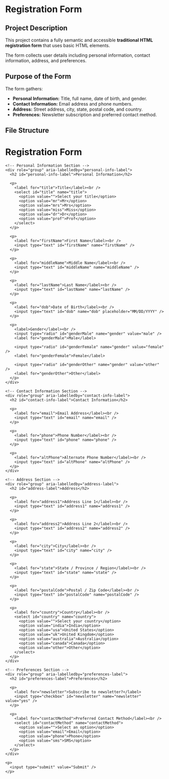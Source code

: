 # Registration Form 

## Project Description

This project contains a fully semantic and accessible **traditional HTML registration form** that uses basic HTML elements. 

The form collects user details including personal information, contact information, address, and preferences.

## Purpose of the Form

The form gathers:

- **Personal Information:** Title, full name, date of birth, and gender.
- **Contact Information:** Email address and phone numbers.
- **Address:** Street address, city, state, postal code, and country.
- **Preferences:** Newsletter subscription and preferred contact method.

## File Structure

<!-- Improved compatibility of back to top link: See: https://github.com/othneildrew/Best-README-Template/pull/73 -->
<a id="readme-top">
<!DOCTYPE html>
<html lang="en">
<head>
  <meta charset="UTF-8" />
  <title>Registration Form</title>
</head>
<body>

  <h1>Registration Form</h1>

  <form action="#" method="post">

    <!-- Personal Information Section -->
    <div role="group" aria-labelledby="personal-info-label">
      <h2 id="personal-info-label">Personal Information</h2>

      <p>
        <label for="title">Title</label><br />
        <select id="title" name="title">
          <option value="">Select your title</option>
          <option value="mr">Mr</option>
          <option value="mrs">Mrs</option>
          <option value="miss">Miss</option>
          <option value="dr">Dr</option>
          <option value="prof">Prof</option>
        </select>
      </p>

      <p>
        <label for="firstName">First Name</label><br />
        <input type="text" id="firstName" name="firstName" />
      </p>

      <p>
        <label for="middleName">Middle Name</label><br />
        <input type="text" id="middleName" name="middleName" />
      </p>

      <p>
        <label for="lastName">Last Name</label><br />
        <input type="text" id="lastName" name="lastName" />
      </p>

      <p>
        <label for="dob">Date of Birth</label><br />
        <input type="text" id="dob" name="dob" placeholder="MM/DD/YYYY" />
      </p>

      <p>
        <label>Gender</label><br />
        <input type="radio" id="genderMale" name="gender" value="male" />
        <label for="genderMale">Male</label>

        <input type="radio" id="genderFemale" name="gender" value="female" />
        <label for="genderFemale">Female</label>

        <input type="radio" id="genderOther" name="gender" value="other" />
        <label for="genderOther">Other</label>
      </p>
    </div>

    <!-- Contact Information Section -->
    <div role="group" aria-labelledby="contact-info-label">
      <h2 id="contact-info-label">Contact Information</h2>

      <p>
        <label for="email">Email Address</label><br />
        <input type="text" id="email" name="email" />
      </p>

      <p>
        <label for="phone">Phone Number</label><br />
        <input type="text" id="phone" name="phone" />
      </p>

      <p>
        <label for="altPhone">Alternate Phone Number</label><br />
        <input type="text" id="altPhone" name="altPhone" />
      </p>
    </div>

    <!-- Address Section -->
    <div role="group" aria-labelledby="address-label">
      <h2 id="address-label">Address</h2>

      <p>
        <label for="address1">Address Line 1</label><br />
        <input type="text" id="address1" name="address1" />
      </p>

      <p>
        <label for="address2">Address Line 2</label><br />
        <input type="text" id="address2" name="address2" />
      </p>

      <p>
        <label for="city">City</label><br />
        <input type="text" id="city" name="city" />
      </p>

      <p>
        <label for="state">State / Province / Region</label><br />
        <input type="text" id="state" name="state" />
      </p>

      <p>
        <label for="postalCode">Postal / Zip Code</label><br />
        <input type="text" id="postalCode" name="postalCode" />
      </p>

      <p>
        <label for="country">Country</label><br />
        <select id="country" name="country">
          <option value="">Select your country</option>
          <option value="india">India</option>
          <option value="usa">United States</option>
          <option value="uk">United Kingdom</option>
          <option value="australia">Australia</option>
          <option value="canada">Canada</option>
          <option value="other">Other</option>
        </select>
      </p>
    </div>

    <!-- Preferences Section -->
    <div role="group" aria-labelledby="preferences-label">
      <h2 id="preferences-label">Preferences</h2>

      <p>
        <label for="newsletter">Subscribe to newsletter?</label>
        <input type="checkbox" id="newsletter" name="newsletter" value="yes" />
      </p>

      <p>
        <label for="contactMethod">Preferred Contact Method</label><br />
        <select id="contactMethod" name="contactMethod">
          <option value="">Select an option</option>
          <option value="email">Email</option>
          <option value="phone">Phone</option>
          <option value="sms">SMS</option>
        </select>
      </p>
    </div>

    <p>
      <input type="submit" value="Submit" />
    </p>

  </form>

</body>
</html>
</a>
<!--
https://yourusername.github.io/your-repo-name/




<!-- PROJECT SHIELDS -->
<!--
*** I'm using markdown "reference style" links for readability.
*** Reference links are enclosed in brackets [ ] instead of parentheses ( ).
*** See the bottom of this document for the declaration of the reference variables
*** for contributors-url, forks-url, etc. This is an optional, concise syntax you may use.
*** https://www.markdownguide.org/basic-syntax/#reference-style-links
-->
